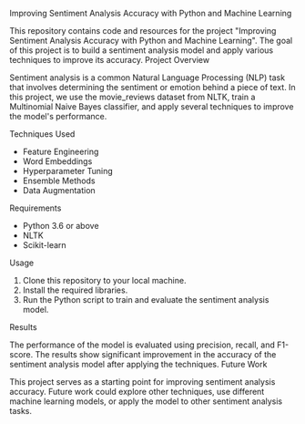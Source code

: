 Improving Sentiment Analysis Accuracy with Python and Machine Learning

This repository contains code and resources for the project "Improving Sentiment Analysis Accuracy with Python and Machine Learning". The goal of this project is to build a sentiment analysis model and apply various techniques to improve its accuracy.
Project Overview

Sentiment analysis is a common Natural Language Processing (NLP) task that involves determining the sentiment or emotion behind a piece of text. In this project, we use the movie_reviews dataset from NLTK, train a Multinomial Naive Bayes classifier, and apply several techniques to improve the model's performance.

Techniques Used

- Feature Engineering
- Word Embeddings
- Hyperparameter Tuning
- Ensemble Methods
- Data Augmentation

Requirements

- Python 3.6 or above
- NLTK
- Scikit-learn

Usage

1. Clone this repository to your local machine.
2. Install the required libraries.
3. Run the Python script to train and evaluate the sentiment analysis model.

Results

The performance of the model is evaluated using precision, recall, and F1-score. The results show significant improvement in the accuracy of the sentiment analysis model after applying the techniques.
Future Work

This project serves as a starting point for improving sentiment analysis accuracy. Future work could explore other techniques, use different machine learning models, or apply the model to other sentiment analysis tasks.
